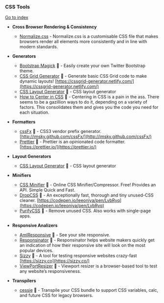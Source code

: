 ### CSS Tools
[Go to index](https://github.com/cdleon/awesome-front-end#index)

- **Cross Browser Rendering & Consistency**

  * [Normalize.css](https://github.com/necolas/normalize.css/) - Normalize.css is a customisable CSS file that makes browsers render all elements more consistently and in line with modern standards.

- **Generators**

  * [Bootstrap Magick](http://pikock.github.io/bootstrap-magic/app/index.html#!/editor) :gift_heart: - Easily create your own Twitter Bootstrap theme.
  * [CSS Grid Generator](https://github.com/sdras/cssgridgenerator) :gift_heart: - Generate basic CSS Grid code to make dynamic layouts! [https://cssgrid-generator.netlify.com/](https://cssgrid-generator.netlify.com/)
  * [CSS Layout Generator](http://csslayoutgenerator.com/) :gift_heart: - CSS layout generator
  * [How to Center in CSS](http://howtocenterincss.com/) :gift_heart: - Centering in CSS is a pain in the ass. There seems to be a gazillion ways to do it, depending on a variety of factors. This consolidates them and gives you the code you need for each situation.

- **Formatters**

  * [cssFx](https://github.com/imsky/cssFx) :gift_heart: - CSS3 vendor prefix generator. [http://imsky.github.com/cssFx/](http://imsky.github.com/cssFx/)
  * [Prettier](https://github.com/prettier/prettier) :gift_heart: - Prettier is an opinionated code formatter. [https://prettier.io/](https://prettier.io/)

- **Layout Generators**

  * [CSS Layout Generator](http://csslayoutgenerator.com/) :gift_heart: - CSS layout generator

- **Minifiers**

  * [CSS Minifier](http://cssminifier.com/) :gift_heart: - Online CSS Minifier/Compressor. Free! Provides an API. Simple Quick and Fast.
  * [DropCSS](https://github.com/leeoniya/dropcss) :gift_heart: - An exceptionally fast, thorough and tiny unused-CSS cleaner. [https://codepen.io/leeoniya/pen/LvbRyq](https://codepen.io/leeoniya/pen/LvbRyq)
  * [PurifyCSS](https://github.com/purifycss/purifycss) :gift_heart: - Remove unused CSS. Also works with single-page apps.

- **Responsive Analizers**

  * [AmIResponsive](http://ami.responsivedesign.is/) :gift_heart: - See your site responsive.
  * [Responsinator](http://www.responsinator.com/) :gift_heart: - Responsinator helps website makers quickly get an indication of how their responsive site will look on the most popular devices.
  * [Sizzy](https://github.com/kitze/sizzy) :gift_heart: - A tool for testing responsive websites crazy-fast [https://sizzy.co](https://sizzy.co/)
  * [ViewPortResizer](http://lab.maltewassermann.com/viewport-resizer/) :gift_heart: - Viewport resizer is a browser-based tool to test any website’s responsiveness.

- **Transpilers**

  * [cessie](https://github.com/bjarneo/cessie) :gift_heart: - Transpile your CSS bundle to support CSS variables, calc, and future CSS for legacy browsers.
